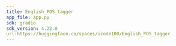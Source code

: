 ```yaml
---
title: English_POS_tagger
app_file: app.py
sdk: gradio
sdk_version: 4.22.0
url:https://huggingface.co/spaces/icode100/English_POS_tagger
---
```

